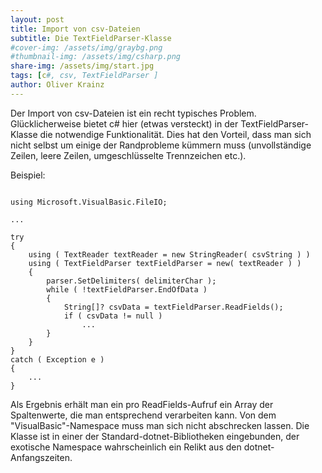 ```yaml
---
layout: post
title: Import von csv-Dateien
subtitle: Die TextFieldParser-Klasse
#cover-img: /assets/img/graybg.png
#thumbnail-img: /assets/img/csharp.png
share-img: /assets/img/start.jpg
tags: [c#, csv, TextFieldParser ]
author: Oliver Krainz
---
```


Der Import von csv-Dateien ist ein recht typisches Problem. Glücklicherweise bietet c# hier (etwas versteckt) in der TextFieldParser-Klasse die notwendige Funktionalität. Dies hat den Vorteil, dass man sich
nicht selbst um einige der Randprobleme kümmern muss (unvollständige Zeilen, leere Zeilen, umgeschlüsselte Trennzeichen etc.).

Beispiel:

```

using Microsoft.VisualBasic.FileIO;

...

try
{
	using ( TextReader textReader = new StringReader( csvString ) )
    using ( TextFieldParser textFieldParser = new( textReader ) )
    {
		parser.SetDelimiters( delimiterChar );
        while ( !textFieldParser.EndOfData )
        {
			String[]? csvData = textFieldParser.ReadFields();
            if ( csvData != null )
				...
		}
	}
}
catch ( Exception e ) 
{
	...
}

```
         
Als Ergebnis erhält man ein pro ReadFields-Aufruf ein Array der Spaltenwerte, die man entsprechend verarbeiten kann.
Von dem "VisualBasic"-Namespace muss man sich nicht abschrecken lassen. Die Klasse ist in einer der Standard-dotnet-Bibliotheken eingebunden, der exotische Namespace wahrscheinlich ein Relikt aus den
dotnet-Anfangszeiten.		 


